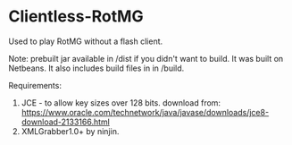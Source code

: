 # Clientless-RotMG

Used to play RotMG without a flash client.

Note: prebuilt jar available in /dist if you didn't want to build. It was built on Netbeans. It also includes build files in in /build.

Requirements:
1) JCE - to allow key sizes over 128 bits.
   download from: https://www.oracle.com/technetwork/java/javase/downloads/jce8-download-2133166.html
2) XMLGrabber1.0+ by ninjin.

